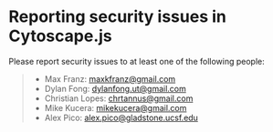 # Reporting security issues in Cytoscape.js

Please report security issues to at least one of the following people:

> - Max Franz: maxkfranz@gmail.com
> - Dylan Fong: dylanfong.ut@gmail.com
> - Christian Lopes: chrtannus@gmail.com
> - Mike Kucera: mikekucera@gmail.com
> - Alex Pico: alex.pico@gladstone.ucsf.edu
